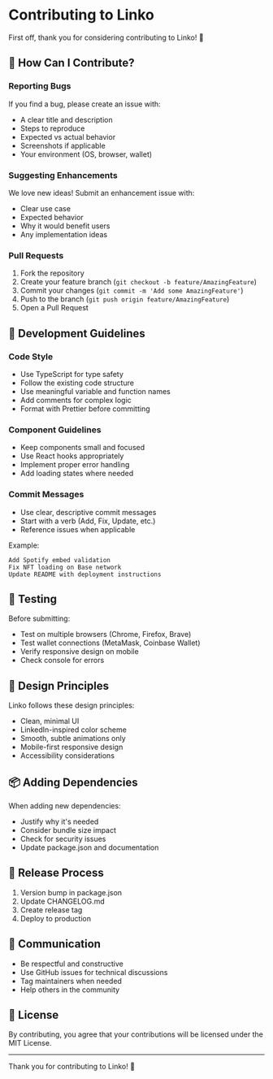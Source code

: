 # Contributing to Linko

First off, thank you for considering contributing to Linko! 🎉

## 🤝 How Can I Contribute?

### Reporting Bugs

If you find a bug, please create an issue with:
- A clear title and description
- Steps to reproduce
- Expected vs actual behavior
- Screenshots if applicable
- Your environment (OS, browser, wallet)

### Suggesting Enhancements

We love new ideas! Submit an enhancement issue with:
- Clear use case
- Expected behavior
- Why it would benefit users
- Any implementation ideas

### Pull Requests

1. Fork the repository
2. Create your feature branch (`git checkout -b feature/AmazingFeature`)
3. Commit your changes (`git commit -m 'Add some AmazingFeature'`)
4. Push to the branch (`git push origin feature/AmazingFeature`)
5. Open a Pull Request

## 📝 Development Guidelines

### Code Style
- Use TypeScript for type safety
- Follow the existing code structure
- Use meaningful variable and function names
- Add comments for complex logic
- Format with Prettier before committing

### Component Guidelines
- Keep components small and focused
- Use React hooks appropriately
- Implement proper error handling
- Add loading states where needed

### Commit Messages
- Use clear, descriptive commit messages
- Start with a verb (Add, Fix, Update, etc.)
- Reference issues when applicable

Example:
```
Add Spotify embed validation
Fix NFT loading on Base network
Update README with deployment instructions
```

## 🧪 Testing

Before submitting:
- Test on multiple browsers (Chrome, Firefox, Brave)
- Test wallet connections (MetaMask, Coinbase Wallet)
- Verify responsive design on mobile
- Check console for errors

## 🎨 Design Principles

Linko follows these design principles:
- Clean, minimal UI
- LinkedIn-inspired color scheme
- Smooth, subtle animations only
- Mobile-first responsive design
- Accessibility considerations

## 📦 Adding Dependencies

When adding new dependencies:
- Justify why it's needed
- Consider bundle size impact
- Check for security issues
- Update package.json and documentation

## 🚀 Release Process

1. Version bump in package.json
2. Update CHANGELOG.md
3. Create release tag
4. Deploy to production

## 💬 Communication

- Be respectful and constructive
- Use GitHub issues for technical discussions
- Tag maintainers when needed
- Help others in the community

## 📄 License

By contributing, you agree that your contributions will be licensed under the MIT License.

---

Thank you for contributing to Linko! 🙌
